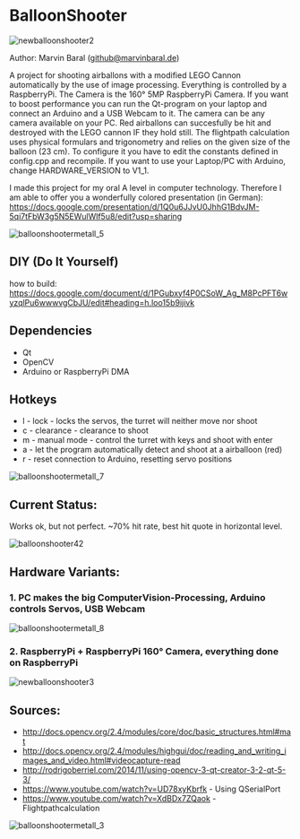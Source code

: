 # BalloonShooter

![newballoonshooter2](https://user-images.githubusercontent.com/11145294/49402491-4c077d80-f74a-11e8-9f29-82e0e5070571.jpg)


Author: Marvin Baral (github@marvinbaral.de)

A project for shooting airballons with a modified LEGO Cannon automatically by the use of image processing. Everything is controlled by a RaspberryPi. The Camera is the 160° 5MP RaspberryPi Camera.
If you want to boost performance you can run the Qt-program on your laptop and connect an Arduino and a USB Webcam to it.
The camera can be any camera available on your PC.
Red airballons can succesfully be hit and destroyed with the LEGO cannon IF they hold still.
The flightpath calculation uses physical formulars and trigonometry and relies on the given size of the balloon (23 cm).
To configure it you have to edit the constants defined in config.cpp and recompile.
If you want to use your Laptop/PC with Arduino, change HARDWARE_VERSION to V1_1.


I made this project for my oral A level in computer technology. Therefore I am able to offer you a wonderfully colored presentation (in German): https://docs.google.com/presentation/d/1Q0u6JJvU0JhhG1BdvJM-5qi7tFbW3g5N5EWulWlf5u8/edit?usp=sharing

![balloonshootermetall_5](https://user-images.githubusercontent.com/11145294/38643127-6cb276fc-3ddc-11e8-8858-ff50dbfc657e.jpg)

## DIY (Do It Yourself)
how to build: https://docs.google.com/document/d/1PGubxyf4P0CSoW_Ag_M8PcPFT6wyzqlPu6wwwvgCbJU/edit#heading=h.loo15b9ijivk

## Dependencies
* Qt
* OpenCV
* Arduino or RaspberryPi DMA

## Hotkeys
* l - lock - locks the servos, the turret will neither move nor shoot
* c - clearance - clearance to shoot
* m - manual mode - control the turret with keys and shoot with enter
* a - let the program automatically detect and shoot at a airballoon (red)
* r - reset connection to Arduino, resetting servo positions

![balloonshootermetall_7](https://user-images.githubusercontent.com/11145294/38643176-95a453c8-3ddc-11e8-8496-b928f3528313.jpg)

## Current Status:
Works ok, but not perfect. ~70% hit rate, best hit quote in horizontal level.

![balloonshooter42](https://user-images.githubusercontent.com/11145294/38643214-bd207832-3ddc-11e8-9b30-c662ac343d7f.png)

## Hardware Variants:
### 1. PC makes the big ComputerVision-Processing, Arduino controls Servos, USB Webcam
![balloonshootermetall_8](https://user-images.githubusercontent.com/11145294/38643199-ac9c459a-3ddc-11e8-80c1-82979e21bb26.jpg)
### 2. RaspberryPi + RaspberryPi 160° Camera, everything done on RaspberryPi
![newballoonshooter3](https://user-images.githubusercontent.com/11145294/49402488-4b6ee700-f74a-11e8-851d-1c2943203235.jpg)
## Sources:
* http://docs.opencv.org/2.4/modules/core/doc/basic_structures.html#mat
* http://docs.opencv.org/2.4/modules/highgui/doc/reading_and_writing_images_and_video.html#videocapture-read
* http://rodrigoberriel.com/2014/11/using-opencv-3-qt-creator-3-2-qt-5-3/
* https://www.youtube.com/watch?v=UD78xyKbrfk - Using QSerialPort
* https://www.youtube.com/watch?v=XdBDx7ZQaok - Flightpathcalculation

![balloonshootermetall_3](https://user-images.githubusercontent.com/11145294/38643260-d63174ac-3ddc-11e8-8bb6-19cb2280f566.jpg)
